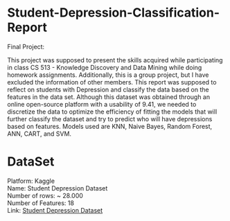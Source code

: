 ﻿# Student-Depression-Classification-Report

<p>Final Project:<br>
  
This project was supposed to present the skills acquired while participating in class CS 513 - Knowledge Discovery and Data Mining while doing homework assignments. Additionally, this is a group project, but I have excluded the information of other members. This report was supposed to reflect on students with Depression and classify the data based on the features in the data set. Although this dataset was obtained through an online open-source platform with a usability of 9.41, we needed to discretize the data to optimize the efficiency of fitting the models that will further classify the dataset and try to predict who will have depressions based on features. Models used are KNN, Naive Bayes, Random Forest, ANN, CART, and SVM.</p>

# DataSet

<p>Platform: Kaggle<br>
  Name: Student Depression Dataset<br>
  Number of rows: ~ 28.000<br> 
  Number of Features: 18<br>
  Link: <a placeholder="Student Depression Dataset" href="https://www.kaggle.com/datasets/hopesb/student-depression-dataset">Student Depression Dataset</a>
</p>
